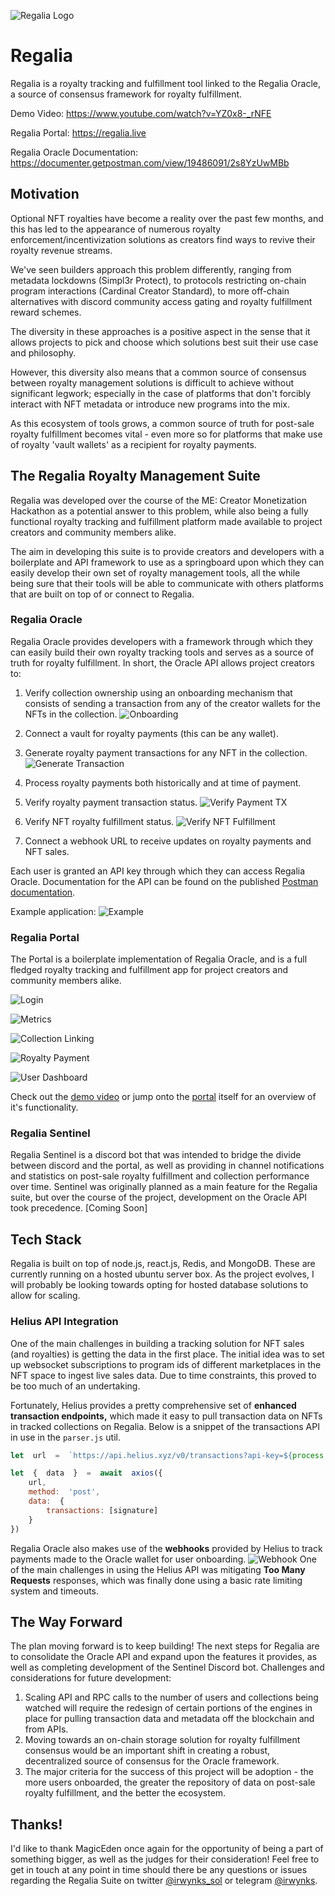 ![Regalia Logo](https://i.imgur.com/9Bp9Irol.png)
# Regalia
Regalia is a royalty tracking and fulfillment tool linked to the Regalia Oracle, a source of consensus framework for royalty fulfillment.

Demo Video: https://www.youtube.com/watch?v=YZ0x8-_rNFE

Regalia Portal: https://regalia.live

Regalia Oracle Documentation: https://documenter.getpostman.com/view/19486091/2s8YzUwMBb

## Motivation
Optional NFT royalties have become a reality over the past few months, and this has led to the appearance of numerous royalty enforcement/incentivization solutions as creators find ways to revive their royalty revenue streams.

We've seen builders approach this problem differently, ranging from metadata lockdowns (Simpl3r Protect), to protocols restricting on-chain program interactions (Cardinal Creator Standard), to more off-chain alternatives with discord community access gating and royalty fulfillment reward schemes.

The diversity in these approaches is a positive aspect in the sense that it allows projects to pick and choose which solutions best suit their use case and philosophy.

However, this diversity also means that a common source of consensus between royalty management solutions is difficult to achieve without significant legwork; especially in the case of platforms that don't forcibly interact with NFT metadata or introduce new programs into the mix.

As this ecosystem of tools grows, a common source of truth for post-sale royalty fulfillment becomes vital - even more so for platforms that make use of royalty 'vault wallets' as a recipient for royalty payments.

## The Regalia Royalty Management Suite
Regalia was developed over the course of the ME: Creator Monetization Hackathon as a potential answer to this problem, while also being a fully functional royalty tracking and fulfillment platform made available to project creators and community members alike. 

The aim in developing this suite is to provide creators and developers with a boilerplate and API framework to use as a springboard upon which they can easily develop their own set of royalty management tools, all the while being sure that their tools will be able to communicate with others platforms that are built on top of or connect to Regalia.

### Regalia Oracle
Regalia Oracle provides developers with a framework through which they can easily build their own royalty tracking tools and serves as a source of truth for royalty fulfillment. In short, the Oracle API allows project creators to:

 1. Verify collection ownership using an onboarding mechanism that consists of sending a transaction from any of the creator wallets for the NFTs in the collection.
![Onboarding](https://i.imgur.com/nvp7OtR.gif)

 3. Connect a vault for royalty payments (this can be any wallet).
 
 5. Generate royalty payment transactions for any NFT in the collection.
![Generate Transaction](https://i.imgur.com/dJV4EB1.gif)
 6. Process royalty payments both historically and at time of payment.
 7. Verify royalty payment transaction status.
 ![Verify Payment TX](https://i.imgur.com/3GfygA6.gif)
 8. Verify NFT royalty fulfillment status.
![Verify NFT Fulfillment](https://i.imgur.com/3F0Wfl9.gif)
 10. Connect a webhook URL to receive updates on royalty payments and NFT sales.

Each user is granted an API key through which they can access Regalia Oracle. Documentation for the API can be found on the published [Postman documentation](https://documenter.getpostman.com/view/19486091/2s8YzUwMBb).

Example application:
![Example](https://i.imgur.com/3lnqDaa.png)

### Regalia Portal
The Portal is a boilerplate implementation of Regalia Oracle, and is a full fledged royalty tracking and fulfillment app for project creators and community members alike.

![Login](https://i.imgur.com/WUBeyP2.png)

![Metrics](https://i.imgur.com/qYdHqKl.png)

![Collection Linking](https://i.imgur.com/uIOANIf.png)

![Royalty Payment](https://i.imgur.com/JApBJGU.png)

![User Dashboard](https://i.imgur.com/TALGdZH.png)

Check out the [demo video](https://www.youtube.com/watch?v=YZ0x8-_rNFE) or jump onto the [portal](https://regalia.live) itself for an overview of it's functionality.

### Regalia Sentinel
Regalia Sentinel is a discord bot that was intended to bridge the divide between discord and the portal, as well as providing in channel notifications and statistics on post-sale royalty fulfillment and collection performance over time. Sentinel was originally planned as a main feature for the Regalia suite, but over the course of the project, development on the Oracle API took precedence.
[Coming Soon]

## Tech Stack
Regalia is built on top of node.js, react.js, Redis, and MongoDB. These are currently running on a hosted ubuntu server box. As the project evolves, I will probably be looking towards opting for hosted database solutions to allow for scaling.
### Helius API Integration
One of the main challenges in building a tracking solution for NFT sales (and royalties) is getting the data in the first place. The initial idea was to set up websocket subscriptions to program ids of different marketplaces in the NFT space to ingest live sales data. Due to time constraints, this proved to be too much of an undertaking. 

Fortunately, Helius provides a pretty comprehensive set of **enhanced transaction endpoints,** which made it easy to pull transaction data on NFTs in tracked collections on Regalia. Below is a snippet of the transactions API in use in the `parser.js` util.
```js
let  url  =  `https://api.helius.xyz/v0/transactions?api-key=${process.env.HELIUS_API_KEY}&commitment=confirmed`

let  {  data  }  =  await  axios({
	url,
	method:  'post',
	data:  {
		transactions: [signature]
	}
})
```
Regalia Oracle also makes use of the **webhooks** provided by Helius to track payments made to the Oracle wallet for user onboarding.
![Webhook](https://i.imgur.com/hth0SsY.png)
One of the main challenges in using the Helius API was mitigating **Too Many Requests** responses, which was finally done using a basic rate limiting system and timeouts.

## The Way Forward
The plan moving forward is to keep building! The next steps for Regalia are to consolidate the Oracle API and expand upon the features it provides, as well as completing development of the Sentinel Discord bot. Challenges and considerations for future development:

1. Scaling API and RPC calls to the number of users and collections being watched will require the redesign of certain portions of the engines in place for pulling transaction data and metadata off the blockchain and from APIs.
2. Moving towards an on-chain storage solution for royalty fulfillment consensus would be an important shift in creating a robust, decentralized source of consensus for the Oracle framework.
3. The major criteria for the success of this project will be adoption - the more users onboarded, the greater the repository of data on post-sale royalty fulfillment, and the better the ecosystem.

## Thanks!
I'd like to thank MagicEden once again for the opportunity of being a part of something bigger, as well as the judges for their consideration! Feel free to get in touch at any point in time should there be any questions or issues regarding the Regalia Suite on twitter [@irwynks_sol](https://twitter.com/irwynks_sol) or telegram [@irwynks](https://t.me/irwynks).